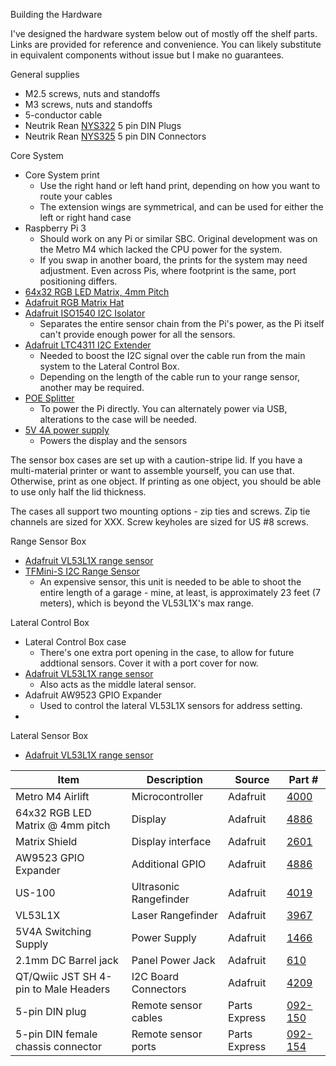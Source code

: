 Building the Hardware

I've designed the hardware system below out of mostly off the shelf parts. Links are provided for reference and 
convenience. You can likely substitute in equivalent components without issue but I make no guarantees.  

General supplies
* M2.5 screws, nuts and standoffs
* M3 screws, nuts and standoffs
* 5-conductor cable
* Neutrik Rean [NYS322](https://mou.sr/3FJMkEK) 5 pin DIN Plugs
* Neutrik Rean [NYS325](https://mou.sr/3FMnG6G) 5 pin DIN Connectors

Core System
* Core System print
  * Use the right hand or left hand print, depending on how you want to route your cables
  * The extension wings are symmetrical, and can be used for either the left or right hand case
* Raspberry Pi 3
  * Should work on any Pi or similar SBC. Original development was on the Metro M4 which lacked the CPU power for the system.
  * If you swap in another board, the prints for the system may need adjustment. Even across Pis, where footprint is 
the same, port positioning differs.
* [64x32 RGB LED Matrix, 4mm Pitch](https://www.adafruit.com/product/2278)
* [Adafruit RGB Matrix Hat](https://www.adafruit.com/product/2345)
* [Adafruit ISO1540 I2C Isolator](https://www.adafruit.com/product/4903)
  * Separates the entire sensor chain from the Pi's power, as the Pi itself can't provide enough power for all the sensors.
* [Adafruit LTC4311 I2C Extender](https://www.adafruit.com/product/4756)
  * Needed to boost the I2C signal over the cable run from the main system to the Lateral Control Box.
  * Depending on the length of the cable run to your range sensor, another may be required.
* [POE Splitter](https://www.amazon.com/gp/product/B079D5452Z/ref=ppx_yo_dt_b_search_asin_title?ie=UTF8&psc=1)
  * To power the Pi directly. You can alternately power via USB, alterations to the case will be needed.
* [5V 4A power supply](https://www.adafruit.com/product/1466)
  * Powers the display and the sensors

The sensor box cases are set up with a caution-stripe lid. If you have a multi-material printer or want to assemble 
yourself, you can use that. Otherwise, print as one object. If printing as one object, you should be able to use only half
the lid thickness.

The cases all support two mounting options - zip ties and screws. Zip tie channels are sized for XXX. Screw keyholes are sized for US #8 screws.

Range Sensor Box
* [Adafruit VL53L1X range sensor](https://www.adafruit.com/product/3967)
* [TFMini-S I2C Range Sensor](https://www.mouser.com/ProductDetail/Benewake/TFmini-S-I2C?qs=DPoM0jnrROXoBoPTEe1VSw%3D%3D)
  * An expensive sensor, this unit is needed to be able to shoot the entire length of a garage - mine, at least, is 
approximately 23 feet (7 meters), which is beyond the VL53L1X's max range.

Lateral Control Box
* Lateral Control Box case
  * There's one extra port opening in the case, to allow for future addtional sensors. Cover it with a port cover for now.
* [Adafruit VL53L1X range sensor](https://www.adafruit.com/product/3967)
  * Also acts as the middle lateral sensor.
* Adafruit AW9523 GPIO Expander
  * Used to control the lateral VL53L1X sensors for address setting.
* 


Lateral Sensor Box
* [Adafruit VL53L1X range sensor](https://www.adafruit.com/product/3967)


| Item | Description | Source | Part # |
| --- | --- | --- | --- |
| Metro M4 Airlift | Microcontroller| Adafruit | [4000](https://www.adafruit.com/product/4000) |
| 64x32 RGB LED Matrix @ 4mm pitch | Display | Adafruit | [4886](https://www.adafruit.com/product/4886) |
| Matrix Shield | Display interface | Adafruit | [2601](https://www.adafruit.com/product/2601) |
| AW9523 GPIO Expander | Additional GPIO | Adafruit | [4886](https://www.adafruit.com/product/4886) |
| US-100 | Ultrasonic Rangefinder | Adafruit | [4019](https://www.adafruit.com/product/4019) |
| VL53L1X | Laser Rangefinder | Adafruit | [3967](https://www.adafruit.com/product/3967) |
| 5V4A Switching Supply | Power Supply | Adafruit | [1466](https://www.adafruit.com/product/1466) |
| 2.1mm DC Barrel jack | Panel Power Jack | Adafruit | [610](https://www.adafruit.com/product/610) |
| QT/Qwiic JST SH 4-pin to Male Headers | I2C Board Connectors | Adafruit | [4209](https://www.adafruit.com/product/4209) |
| 5-pin DIN plug | Remote sensor cables | Parts Express | [092-150](https://www.parts-express.com/Rean-NYS322-5-Pin-DIN-Plug-092-150) |
| 5-pin DIN female chassis connector | Remote sensor ports | Parts Express | [092-154](https://www.parts-express.com/Rean-NYS325-5-Pin-DIN-Female-Chassis-Connector-092-154) |
